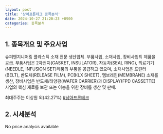 ```yaml
---
layout: post
title: '상아프론테크 종목분석'
date: 2024-10-27 21:20:23 +0900
categories: 종목분석
---
```


## 1. 종목개요 및 주요사업

슈퍼엔지니어링 플라스틱 소재 전문 생산업체. 부품사업, 소재사업, 장비사업의 제품을 공급. 부품사업은 2차전지(GASKET, INSULATOR), 자동차(SEAL RING), 의료기기(NEEDLE, INFUSION SET)제품의 부품을 공급하고 있으며, 소재사업은 프린터(BELT), 반도체(RELEASE FILM), PCB(LX SHEET), 멤브레인(MEMBRANE) 소재를 생산, 장비사업은 반도체/태양광(WAFER CARRIER)과 DISPLAY(FPD CASSETTE)사업의 핵심 재료를 보관 또는 이송을 위한 장비를 생산 및 판매.

최대주주는 이상원 외(42.27%)
[#상아프론테크](#)

## 2. 시세분석

No price analysis available
